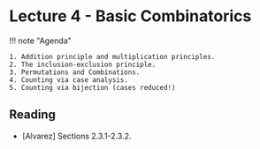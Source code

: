 # Lecture 4 - Basic Combinatorics

!!! note "Agenda"

    1. Addition principle and multiplication principles.
    2. The inclusion-exclusion principle.
    3. Permutations and Combinations.
    4. Counting via case analysis.
    5. Counting via bijection (cases reduced!)


## Reading

* [Alvarez] Sections 2.3.1-2.3.2.

